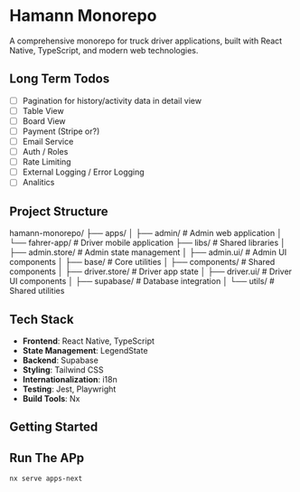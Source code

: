 # Hamann Monorepo

A comprehensive monorepo for truck driver applications, built with React Native, TypeScript, and modern web technologies.

## Long Term Todos
- [ ] Pagination for history/activity data in detail view
- [ ] Table View
- [ ] Board View
- [ ] Payment (Stripe or?)
- [ ] Email Service
- [ ] Auth / Roles
- [ ] Rate Limiting
- [ ] External Logging / Error Logging
- [ ] Analitics

## Project Structure

hamann-monorepo/
├── apps/
│ ├── admin/ # Admin web application
│ └── fahrer-app/ # Driver mobile application
├── libs/ # Shared libraries
│ ├── admin.store/ # Admin state management
│ ├── admin.ui/ # Admin UI components
│ ├── base/ # Core utilities
│ ├── components/ # Shared components
│ ├── driver.store/ # Driver app state
│ ├── driver.ui/ # Driver UI components
│ ├── supabase/ # Database integration
│ └── utils/ # Shared utilities

## Tech Stack

- **Frontend**: React Native, TypeScript
- **State Management**: LegendState
- **Backend**: Supabase
- **Styling**: Tailwind CSS
- **Internationalization**: i18n
- **Testing**: Jest, Playwright
- **Build Tools**: Nx

## Getting Started

## Run The APp

`nx serve apps-next`

